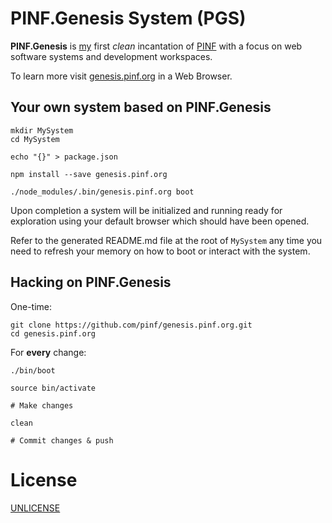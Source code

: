 PINF.Genesis System (PGS)
=========================

**PINF.Genesis** is [my](http://christophdorn.com) first *clean* incantation of [PINF](http://pinf.org) with a focus on web software systems and development workspaces.

To learn more visit [genesis.pinf.org](http://genesis.pinf.org) in a Web Browser.


Your own system based on PINF.Genesis
-------------------------------------

	mkdir MySystem
	cd MySystem

	echo "{}" > package.json

	npm install --save genesis.pinf.org

	./node_modules/.bin/genesis.pinf.org boot

Upon completion a system will be initialized and running ready for exploration using your default browser which should have been opened.

Refer to the generated README.md file at the root of `MySystem` any time you need to refresh your memory on how to boot or interact with the system.


Hacking on PINF.Genesis
-----------------------

One-time:

	git clone https://github.com/pinf/genesis.pinf.org.git
	cd genesis.pinf.org

For **every** change:

	./bin/boot

	source bin/activate

	# Make changes

	clean

	# Commit changes & push


License
=======

[UNLICENSE](http://unlicense.org/)

